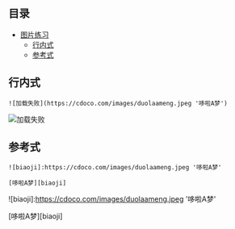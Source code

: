 ## 目录
- [图片练习](#图片练习)
  - [行内式](#行内式)
  - [参考式](#参考式)

## 行内式
``` 
![加载失败](https://cdoco.com/images/duolaameng.jpeg '哆啦A梦')
```
![加载失败](https://cdoco.com/images/duolaameng.jpeg '哆啦A梦')

## 参考式
```
![biaoji]:https://cdoco.com/images/duolaameng.jpeg '哆啦A梦'

[哆啦A梦][biaoji]
```
![biaoji]:https://cdoco.com/images/duolaameng.jpeg '哆啦A梦'

[哆啦A梦][biaoji]
